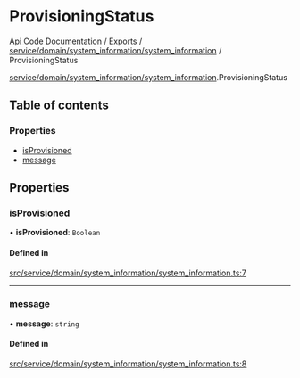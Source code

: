 # ProvisioningStatus
[Api Code Documentation](../README.md) / [Exports](../modules.md) / [service/domain/system\_information/system\_information](../modules/service_domain_system_information_system_information.md) / ProvisioningStatus

[service/domain/system\_information/system\_information](../modules/service_domain_system_information_system_information.md).ProvisioningStatus

## Table of contents

### Properties

- [isProvisioned](service_domain_system_information_system_information.ProvisioningStatus.md#isprovisioned)
- [message](service_domain_system_information_system_information.ProvisioningStatus.md#message)

## Properties

### isProvisioned

• **isProvisioned**: `Boolean`

#### Defined in

[src/service/domain/system_information/system_information.ts:7](https://github.com/openkfw/TruBudget/blob/c993c60c/api/src/service/domain/system_information/system_information.ts#L7)

___

### message

• **message**: `string`

#### Defined in

[src/service/domain/system_information/system_information.ts:8](https://github.com/openkfw/TruBudget/blob/c993c60c/api/src/service/domain/system_information/system_information.ts#L8)
